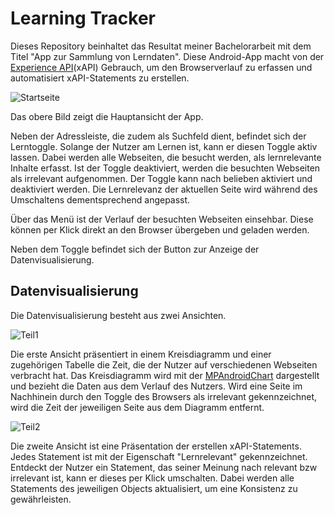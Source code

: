 # Learning Tracker
Dieses Repository beinhaltet das Resultat meiner Bachelorarbeit mit dem Titel "App zur Sammlung von Lerndaten".
Diese Android-App macht von der [Experience API](http://experienceapi.com/)(xAPI) Gebrauch, um den Browserverlauf zu erfassen und automatisiert xAPI-Statements zu erstellen.

![Startseite](https://goo.gl/iarbkF)

Das obere Bild zeigt die Hauptansicht der App.

Neben der Adressleiste, die zudem als Suchfeld dient, befindet sich der Lerntoggle.
Solange der Nutzer am Lernen ist, kann er diesen Toggle aktiv lassen. Dabei werden alle Webseiten, die besucht werden, als lernrelevante Inhalte erfasst. Ist der Toggle deaktiviert, werden die besuchten Webseiten als irrelevant aufgenommen.
Der Toggle kann nach belieben aktiviert und deaktiviert werden. Die Lernrelevanz der aktuellen Seite wird während des Umschaltens dementsprechend angepasst.

Über das Menü ist der Verlauf der besuchten Webseiten einsehbar. Diese können per Klick direkt an den Browser übergeben und geladen werden.

Neben dem Toggle befindet sich der Button zur Anzeige der Datenvisualisierung.

## Datenvisualisierung
Die Datenvisualisierung besteht aus zwei Ansichten.

![Teil1](https://goo.gl/t24Zuq)

Die erste Ansicht präsentiert in einem Kreisdiagramm und einer zugehörigen Tabelle die Zeit, die der Nutzer auf verschiedenen Webseiten verbracht hat.
Das Kreisdiagramm wird mit der [MPAndroidChart](https://github.com/PhilJay/MPAndroidChart) dargestellt und bezieht die Daten aus dem Verlauf des Nutzers.
Wird eine Seite im Nachhinein durch den Toggle des Browsers als irrelevant gekennzeichnet, wird die Zeit der jeweiligen Seite aus dem Diagramm entfernt.


![Teil2](https://goo.gl/5y9tGW)

Die zweite Ansicht ist eine Präsentation der erstellen xAPI-Statements.
Jedes Statement ist mit der Eigenschaft "Lernrelevant" gekennzeichnet.
Entdeckt der Nutzer ein Statement, das seiner Meinung nach relevant bzw irrelevant ist, kann er dieses per Klick umschalten. Dabei werden alle Statements des jeweiligen Objects aktualisiert, um eine Konsistenz zu gewährleisten.
